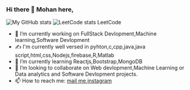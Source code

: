 ### Hi there 👋 Mohan here,
![My GitHub stats](https://github-readme-stats.vercel.app/api?username=beaterblank&show_icons=true&theme=radical)
![LeetCode stats](https://leetcode-stats-six.vercel.app/api?username=gmtejar&theme=dark)
                                              LeetCode
- 🔭 I’m currently working on FullStack Devlopment,Machine learning,Software Devlopment
- ✍️ I'm currently well versed in pyhton,c,cpp,java,java script,html,css,Nodejs,firebase,R,Matlab
- 🌱 I’m currently learning Reactjs,Bootstrap,MongoDB
- 👯 I’m looking to collaborate on Web devlopment,Machine Learning or Data analytics and Software Devlopment projects.
- 📫 How to reach me: [mail me](mailto:gmtejar@gmail.com),[instagram](https://www.instagram.com/mohan_teja_reddy/)


